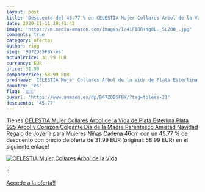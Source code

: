 ```yaml
---
layout: post
title: 'Descuento del 45.77 % en CELESTIA Mujer Collares Árbol de la Vida'
date: 2020-11-11 18:41:42
image: 'https://m.media-amazon.com/images/I/41FIBR+Kg0L._SL200_.jpg'
comments: true
category: ofertas
author: ring
slug: 'B07ZQB5FBY-es'
actualPrice: 31.99 EUR
currency: EUR
price: 31.99
comparePrice: 58.99 EUR
prodname: 'CELESTIA Mujer Collares Árbol de la Vida de Plata Esterlina  Plata 925 Arbol y Corazón Colgante  Día de la Madre Parentesco Amistad Navidad Regalo de Joyería para Mujeres Niñas  Cadena 46cm'
country: 'es'
flag: '🇪🇸'
buyurl: 'https://www.amazon.es/dp/B07ZQB5FBY/?tag=tolees-21'
descuento: '45.77'
---
```


Tienes [CELESTIA Mujer Collares Árbol de la Vida de Plata Esterlina  Plata 925 Arbol y Corazón Colgante  Día de la Madre Parentesco Amistad Navidad Regalo de Joyería para Mujeres Niñas  Cadena 46cm](https://www.amazon.es/dp/B07ZQB5FBY/?tag=tolees-21) con un 45.77 % de descuento con precio de oferta de 31.99 EUR (original: 58.99 EUR) en el siguiente enlace!

[![CELESTIA Mujer Collares Árbol de la Vida](https://m.media-amazon.com/images/I/41FIBR+Kg0L._SL200_.jpg)](https://www.amazon.es/dp/B07ZQB5FBY/?tag=tolees-21)

ℹ️:


[Accede a la oferta!!](https://www.amazon.es/dp/B07ZQB5FBY/?tag=tolees-21)
